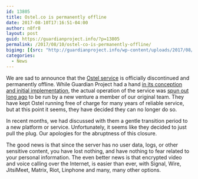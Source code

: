 ```yaml
---
id: 13805
title: Ostel.co is permanently offline
date: 2017-08-10T17:16:51-04:00
author: n8fr8
layout: post
guid: https://guardianproject.info/?p=13805
permalink: /2017/08/10/ostel-co-is-permanently-offline/
bigimg: [{src: "http://guardianproject.info/wp-content/uploads/2017/08/hangup.jpg",}]
categories:
  - News
---
```

We are sad to announce that the [Ostel service](https://guardianproject.info/apps/ostel/) is officially discontinued and permanently offline. While Guardian Project had a hand [in its conception and initial implementation](https://dev.guardianproject.info/projects/ostel/wiki), the actual operation of the service was [spun out long ago](https://guardianproject.info/2013/12/03/ostel-co-secure-voip-network-partners-with-open-hosting/) to be run by a new venture a member of our original team. They have kept Ostel running free of charge for many years of reliable service, but at this point it seems, they have decided they can no longer do so.

In recent months, we had discussed with them a gentle transition period to a new platform or service. Unfortunately, it seems like they decided to just pull the plug. Our apologies for the abruptness of this closure.

The good news is that since the server has no user data, logs, or other sensitive content, you have lost nothing, and have nothing to fear related to your personal information. The even better news is that encrypted video and voice calling over the Internet, is easier than ever, with Signal, Wire, JitsiMeet, Matrix, Riot, Linphone and many, many other options.

 

 

 